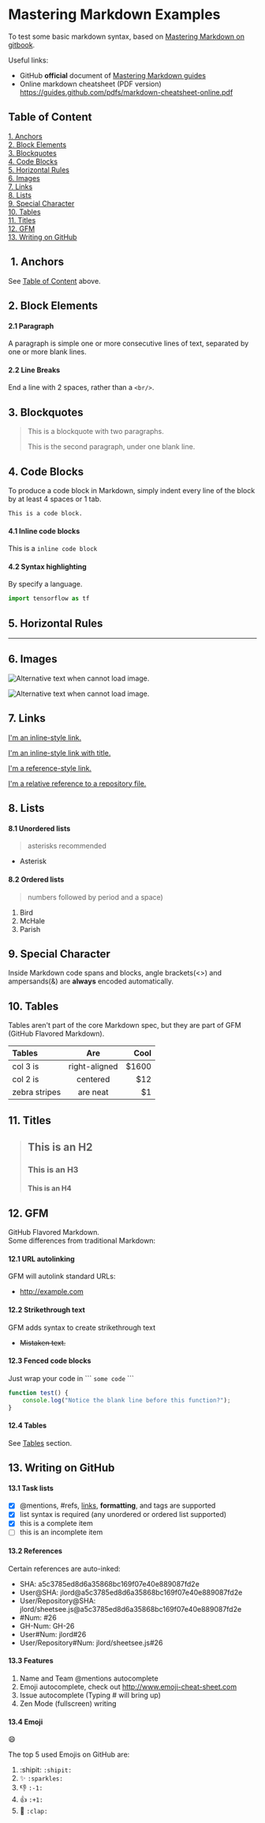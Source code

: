 # Mastering Markdown Examples
To test some basic markdown syntax, based on [Mastering Markdown on gitbook](https://www.gitbook.com/book/roachhd/master-markdown/details).

Useful links:  
* GitHub **official** document of [Mastering Markdown guides](https://guides.github.com/features/mastering-markdown/)
* Online markdown cheatsheet (PDF version) https://guides.github.com/pdfs/markdown-cheatsheet-online.pdf

## <a name='TableOfContent'> Table of Content </a>
[1. Anchors](#Anchors)  
[2. Block Elements](#BlockElements)  
[3. Blockquotes](#Blockquotes)  
[4. Code Blocks](#CodeBlocks)  
[5. Horizontal Rules](#HorizontalRules)  
[6. Images](#Images)  
[7. Links](#Links)  
[8. Lists](#Lists)  
[9. Special Character](#SpecialCharacter)  
[10. Tables](#Tables)  
[11. Titles](#Titles)  
[12. GFM](#GFM)  
[13. Writing on GitHub](#WritingOnGitHub)

## <a name="Anchors"> 1. Anchors </a>
See [Table of Content](#TableOfContent) above.

## <a name="BlockElements"> 2. Block Elements </a>
#### 2.1 Paragraph
A paragraph is simple one or more consecutive lines of text, separated by one or more blank lines.

#### 2.2 Line Breaks
End a line with 2 spaces, rather than a `<br/>`.

## <a name="Blockquotes"> 3. Blockquotes </a>
> This is a blockquote with two paragraphs.
>
> This is the second paragraph, under one blank line.

## <a name="CodeBlocks"> 4. Code Blocks </a>
To produce a code block in Markdown, simply indent every line of the block by at least 4 spaces or 1 tab.

    This is a code block.

#### 4.1 Inline code blocks
This is a `inline code block`

#### 4.2 Syntax highlighting
By specify a language.

```python
import tensorflow as tf
```

## <a name="HorizontalRules"> 5. Horizontal Rules </a>
***

## <a name="Images"> 6. Images </a>
![Alternative text when cannot load image.](invalid_path)

![Alternative text when cannot load image.](https://avatars1.githubusercontent.com/u/8685355?v=3&s=96 "Optional title")

## <a name="Links"> 7. Links </a>
[I'm an inline-style link.](https://www.google.com/ncr)

[I'm an inline-style link with title.](https://www.google.com/ncr "Google's Homepage")

[I'm a reference-style link.][Arbitrary case-insensitive reference text]

[Arbitrary case-insensitive reference text]: https://www.perphyyoung.github.io "PerphyYoung's Homepage"

[I'm a relative reference to a repository file.](LICENSE)

## <a name="Lists"> 8. Lists </a>
#### 8.1 Unordered lists
> asterisks recommended

* Asterisk

#### 8.2 Ordered lists
> numbers followed by period and a space)

1. Bird
2. McHale
3. Parish

## <a name="SpecialCharacter"> 9. Special Character </a>
Inside Markdown code spans and blocks, angle brackets(<>) and ampersands(&) are **always** encoded automatically.

## <a name="Tables"> 10. Tables </a>
Tables aren't part of the core Markdown spec, but they are part of GFM (GitHub Flavored Markdown).

| Tables | Are | Cool |
| :------------- |:-------------:| -----:|
| col 3 is | right-aligned | $1600 |
| col 2 is | centered | $12 |
| zebra stripes | are neat | $1 |

## <a name="Titles"> 11. Titles </a>
> ## This is an H2
> ### This is an H3
>
> #### This is an H4

## <a name="GFM"> 12. GFM </a>
GitHub Flavored Markdown.  
Some differences from traditional Markdown:

#### 12.1 URL autolinking
GFM will autolink standard URLs:

* http://example.com

#### 12.2 Strikethrough text
GFM adds syntax to create strikethrough text

* ~~Mistaken text.~~

#### 12.3 Fenced code blocks
Just wrap your code in \`\`\` `some code` \`\`\`

```javascript
function test() {
    console.log("Notice the blank line before this function?");
}
```

#### 12.4 Tables
See [Tables](#Tables) section.

## <a name="WritingOnGitHub"> 13. Writing on GitHub </a>
#### 13.1 Task lists
* [x] @mentions, #refs, [links](fake_path), **formatting**, and tags are supported
* [x] list syntax is required (any unordered or ordered list supported)
* [x] this is a complete item
* [ ] this is an incomplete item

#### 13.2 References
Certain references are auto-inked:
* SHA: a5c3785ed8d6a35868bc169f07e40e889087fd2e
* User@SHA: jlord@a5c3785ed8d6a35868bc169f07e40e889087fd2e
* User/Repository@SHA: jlord/sheetsee.js@a5c3785ed8d6a35868bc169f07e40e889087fd2e
* #Num: #26
* GH-Num: GH-26
* User#Num: jlord#26
* User/Repository#Num: jlord/sheetsee.js#26

#### 13.3 Features
1. Name and Team @mentions autocomplete
2. Emoji autocomplete, check out http://www.emoji-cheat-sheet.com
3. Issue autocomplete (Typing # will bring up)
4. Zen Mode (fullscreen) writing

#### 13.4 Emoji
:smile:

The top 5 used Emojis on GitHub are:
1. :shipit: `:shipit:`
2. :sparkles: `:sparkles:`
3. :-1: `:-1:`
4. :+1: `:+1:`
5. :clap: `:clap:`

